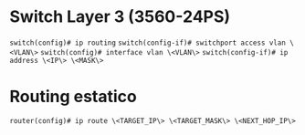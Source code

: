 # Switch Layer 3 (3560-24PS)
`switch(config)# ip routing`
`switch(config-if)# switchport access vlan \<VLAN\>`
`switch(config)# interface vlan \<VLAN\>`
`switch(config-if)# ip address \<IP\> \<MASK\>`

# Routing estatico
`router(config)# ip route \<TARGET_IP\> \<TARGET_MASK\> \<NEXT_HOP_IP\>`